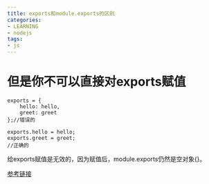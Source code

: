 ```yaml
---
title: exports和module.exports的区别
categories: 
- LEARNING
- nodejs
tags:
- js
---
```



# 但是你不可以直接对exports赋值
```
exports = {
    hello: hello,
    greet: greet
};//错误的
```

```
exports.hello = hello;
exports.greet = greet;
//正确的
```

给exports赋值是无效的，因为赋值后，module.exports仍然是空对象{}。

[参考链接](https://www.liaoxuefeng.com/wiki/001434446689867b27157e896e74d51a89c25cc8b43bdb3000/001434502419592fd80bbb0613a42118ccab9435af408fd000)
